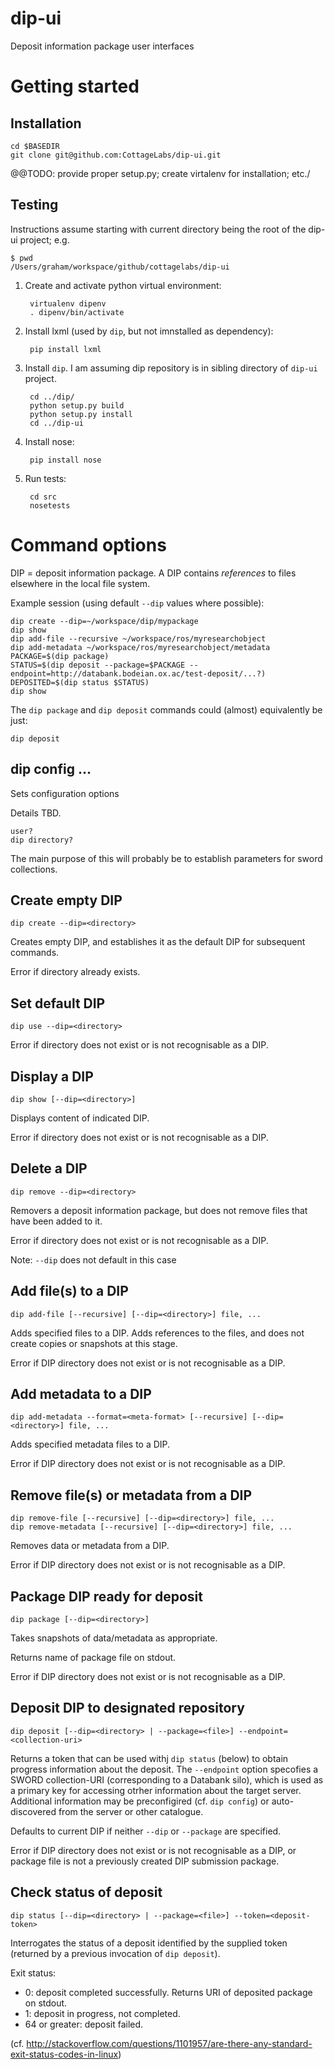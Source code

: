 # dip-ui

Deposit information package user interfaces


# Getting started

## Installation

    cd $BASEDIR
    git clone git@github.com:CottageLabs/dip-ui.git

@@TODO: provide proper setup.py; create virtalenv for installation; etc./

## Testing

Instructions assume starting with current directory being the root of the dip-ui project; e.g.

    $ pwd
    /Users/graham/workspace/github/cottagelabs/dip-ui

1. Create and activate python virtual environment:

        virtualenv dipenv
        . dipenv/bin/activate

2. Install lxml (used by `dip`, but not imnstalled as dependency):

        pip install lxml

3. Install `dip`.  I am assuming dip repository is in sibling directory of `dip-ui` project.

        cd ../dip/
        python setup.py build
        python setup.py install
        cd ../dip-ui

4. Install nose:

        pip install nose

5. Run tests:

        cd src
        nosetests


# Command options

DIP = deposit information package.  A DIP contains *references* to files elsewhere in the local file system.

Example session (using default `--dip` values where possible):

    dip create --dip=~/workspace/dip/mypackage  
    dip show
    dip add-file --recursive ~/workspace/ros/myresearchobject
    dip add-metadata ~/workspace/ros/myresearchobject/metadata
    PACKAGE=$(dip package)
    STATUS=$(dip deposit --package=$PACKAGE --endpoint=http://databank.bodeian.ox.ac/test-deposit/...?)
    DEPOSITED=$(dip status $STATUS)
    dip show

The `dip package` and `dip deposit` commands could (almost) equivalently be just:

    dip deposit


## dip config ...

Sets configuration options

Details TBD.

    user?
    dip directory?

The main purpose of this will probably be to establish parameters for sword collections.


## Create empty DIP

    dip create --dip=<directory>

Creates empty DIP, and establishes it as the default DIP for subsequent commands.

Error if directory already exists.


## Set default DIP

    dip use --dip=<directory>

Error if directory does not exist or is not recognisable as a DIP.


## Display a DIP

    dip show [--dip=<directory>]

Displays content of indicated DIP.

Error if directory does not exist or is not recognisable as a DIP.


## Delete a DIP

    dip remove --dip=<directory>

Removers a deposit information package, but does not remove files that have been added to it.

Error if directory does not exist or is not recognisable as a DIP.

Note: `--dip` does not default in this case


## Add file(s) to a DIP

    dip add-file [--recursive] [--dip=<directory>] file, ...

Adds specified files to a DIP.  Adds references to the files, and does not create copies or snapshots at this stage.

Error if DIP directory does not exist or is not recognisable as a DIP.


## Add metadata to a DIP

    dip add-metadata --format=<meta-format> [--recursive] [--dip=<directory>] file, ...

Adds specified metadata files to a DIP.

Error if DIP directory does not exist or is not recognisable as a DIP.


## Remove file(s) or metadata from a DIP 

    dip remove-file [--recursive] [--dip=<directory>] file, ...
    dip remove-metadata [--recursive] [--dip=<directory>] file, ...

Removes data or metadata from a DIP.

Error if DIP directory does not exist or is not recognisable as a DIP.


## Package DIP ready for deposit

    dip package [--dip=<directory>]

Takes snapshots of data/metadata as appropriate.

Returns name of package file on stdout.

Error if DIP directory does not exist or is not recognisable as a DIP.


## Deposit DIP to designated repository

    dip deposit [--dip=<directory> | --package=<file>] --endpoint=<collection-uri>

Returns a token that can be used withj `dip status` (below) to obtain progress information about the deposit.  The `--endpoint` option specofies a SWORD collection-URI (corresponding to a Databank silo), which is used as a primary key for accessing otrher information about the target server.  Additional information may be preconfigired (cf. `dip config`) or auto-discovered from the server or other catalogue.

Defaults to current DIP if neither `--dip` or `--package` are specified.

Error if DIP directory does not exist or is not recognisable as a DIP, or package file is not a previously created DIP submission package.


## Check status of deposit

    dip status [--dip=<directory> | --package=<file>] --token=<deposit-token>

Interrogates the status of a deposit identified by the supplied token (returned by a previous invocation of `dip deposit`).

Exit status:

* 0: deposit completed successfully.  Returns URI of deposited package on stdout.
* 1: deposit in progress, not completed.
* 64 or greater: deposit failed.

(cf. http://stackoverflow.com/questions/1101957/are-there-any-standard-exit-status-codes-in-linux)
